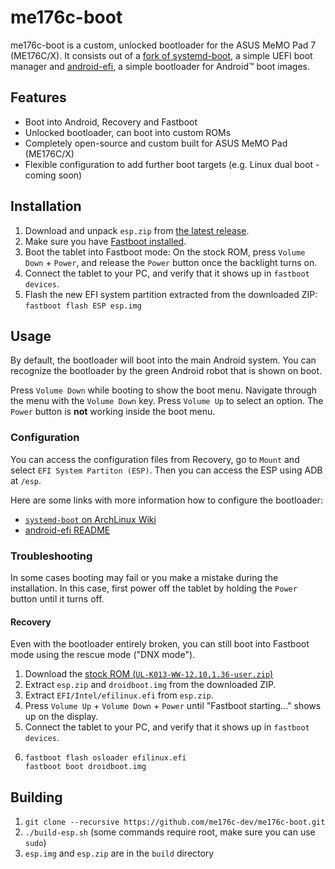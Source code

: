 # me176c-boot
me176c-boot is a custom, unlocked bootloader for the ASUS MeMO Pad 7 (ME176C/X). It consists out of a
[fork of systemd-boot](https://github.com/me176c-dev/systemd-boot-me176c), a simple UEFI boot manager
and [android-efi](https://github.com/me176c-dev/android-efi), a simple bootloader for Android™ boot images.

## Features
- Boot into Android, Recovery and Fastboot
- Unlocked bootloader, can boot into custom ROMs
- Completely open-source and custom built for ASUS MeMO Pad (ME176C/X)
- Flexible configuration to add further boot targets (e.g. Linux dual boot - coming soon)

## Installation
1. Download and unpack `esp.zip` from [the latest release](https://github.com/me176c-dev/me176c-boot/releases).
2. Make sure you have [Fastboot installed](https://wiki.lineageos.org/adb_fastboot_guide.html).
3. Boot the tablet into Fastboot mode: On the stock ROM, press `Volume Down` + `Power`, and release the `Power` button
   once the backlight turns on.
4. Connect the tablet to your PC, and verify that it shows up in `fastboot devices`.
5. Flash the new EFI system partition extracted from the downloaded ZIP: `fastboot flash ESP esp.img`

## Usage
By default, the bootloader will boot into the main Android system.
You can recognize the bootloader by the green Android robot that is shown on boot.

Press `Volume Down` while booting to show the boot menu. Navigate through the menu with the `Volume Down` key.
Press `Volume Up` to select an option. The `Power` button is **not** working inside the boot menu.

### Configuration
You can access the configuration files from Recovery, go to `Mount` and select `EFI System Partiton (ESP)`.
Then you can access the ESP using ADB at `/esp`.

Here are some links with more information how to configure the bootloader:
- [`systemd-boot` on ArchLinux Wiki](https://wiki.archlinux.org/index.php/Systemd-boot)
- [android-efi README](https://github.com/me176c-dev/android-efi#readme)

### Troubleshooting
In some cases booting may fail or you make a mistake during the installation. In this case, first power off
the tablet by holding the `Power` button until it turns off.

#### Recovery
Even with the bootloader entirely broken, you can still boot into Fastboot mode using the rescue mode ("DNX mode").

1. Download the [stock ROM (`UL-K013-WW-12.10.1.36-user.zip`)](http://dlcdnet.asus.com/pub/ASUS/EeePAD/ME176C/UL-K013-WW-12.10.1.36-user.zip)
2. Extract `esp.zip` and `droidboot.img` from the downloaded ZIP.
3. Extract `EFI/Intel/efilinux.efi` from `esp.zip`.
4. Press `Volume Up` + `Volume Down` + `Power` until "Fastboot starting..." shows up on the display.
5. Connect the tablet to your PC, and verify that it shows up in `fastboot devices`.
6.
    ```
    fastboot flash osloader efilinux.efi
    fastboot boot droidboot.img
    ```

## Building
1. `git clone --recursive https://github.com/me176c-dev/me176c-boot.git`
2. `./build-esp.sh` (some commands require root, make sure you can use `sudo`)
3. `esp.img` and `esp.zip` are in the `build` directory
